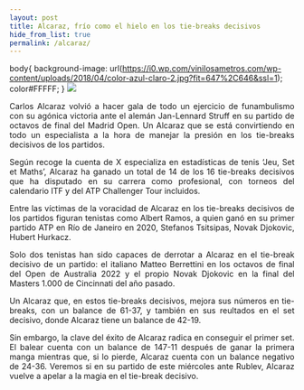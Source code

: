 ```yaml
---
layout: post
title: Alcaraz, frío como el hielo en los tie-breaks decisivos
hide_from_list: true
permalink: /alcaraz/
---
```

body{
     background-image: url(https://i0.wp.com/vinilosametros.com/wp-content/uploads/2018/04/color-azul-claro-2.jpg?fit=647%2C646&ssl=1);
     color#FFFFF;
     }
![](https://www.puntodebreak.com/sites/default/files/styles/epsa_detail_thumbail/public/2024-05/carlos-alcaraz-roma-lesion.jpg.webp?h=df3c6bf4&itok=A0lNUSZg)

<p Align=justify>Carlos Alcaraz volvió a hacer gala de todo un ejercicio de funambulismo con su agónica victoria ante el alemán Jan-Lennard Struff en su partido de octavos de final del Madrid Open. Un Alcaraz que se está convirtiendo en todo un especialista a la hora de manejar la presión en los tie-breaks decisivos de los partidos.</p>
<p Align=justify>Según recoge la cuenta de X especializa en estadísticas de tenis ‘Jeu, Set et Maths’, Alcaraz ha ganado un total de 14 de los 16 tie-breaks decisivos que ha disputado en su carrera como profesional, con torneos del calendario ITF y del ATP Challenger Tour incluidos.</p>
<p Align=justify>Entre las víctimas de la voracidad de Alcaraz en los tie-breaks decisivos de los partidos figuran tenistas como Albert Ramos, a quien ganó en su primer partido ATP en Río de Janeiro en 2020, Stefanos Tsitsipas, Novak Djokovic, Hubert Hurkacz.</p>
<p Align=justify>Solo dos tenistas han sido capaces de derrotar a Alcaraz en el tie-break decisivo de un partido: el italiano Matteo Berrettini en los octavos de final del Open de Australia 2022 y el propio Novak Djokovic en la final del Masters 1.000 de Cincinnati del año pasado.</p>
<p Align=justify>Un Alcaraz que, en estos tie-breaks decisivos, mejora sus números en tie-breaks, con un balance de 61-37, y también en sus reultados en el set decisivo, donde Alcaraz tiene un balance de 42-19.</p>
<p Align=justify>Sin embargo, la clave del éxito de Alcaraz radica en conseguir el primer set. El balear cuenta con un balance de 147-11 después de ganar la primera manga mientras que, si lo pierde, Alcaraz cuenta con un balance negativo de 24-36. Veremos si en su partido de este miércoles ante Rublev, Alcaraz vuelve a apelar a la magia en el tie-break decisivo.</p>
